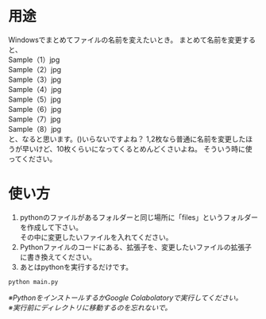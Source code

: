 # 用途
Windowsでまとめてファイルの名前を変えたいとき。
まとめて名前を変更すると、  
Sample（1）jpg  
Sample（2）jpg  
Sample（3）jpg  
Sample（4）jpg  
Sample（5）jpg  
Sample（6）jpg  
Sample（7）jpg  
Sample（8）jpg  
と、なると思います。()いらないですよね？
1,2枚なら普通に名前を変更したほうが早いけど、10枚くらいになってくるとめんどくさいよね。
そういう時に使ってください。

# 使い方
1. pythonのファイルがあるフォルダーと同じ場所に「files」というフォルダーを作成して下さい。   
その中に変更したいファイルを入れてください。  
2. Pythonファイルのコードにある、拡張子を、変更したいファイルの拡張子に書き換えてください。  
3. あとはpythonを実行するだけです。  
```
python main.py
```
*※PythonをインストールするかGoogle Colabolatoryで実行してください。*  
*※実行前にディレクトリに移動するのを忘れないで。*  
